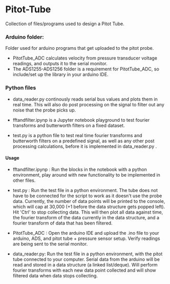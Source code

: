 # Pitot-Tube
Collection of files/programs used to design a Pitot Tube.

### Arduino folder: ### 
Folder used for arduino programs that get uploaded to the pitot probe. 

 * PitotTube_ADC calculates velocity from pressure transducer voltage readings, and outputs it to the serial monitor.
 * The ADS1255-ADS1256 folder is a requirement for PitotTube_ADC, so include/set up the library in your arduino IDE.


### Python files ###

 * data_reader.py continously reads serial bus values and plots them in real time. This will also do post processing on the signal to filter out any noise that the probe picks up.

 * fftandfilter.ipynp is a Jupyter notebook playground to test fourier transforms and butterworth filters on a fixed dataset.

 * test.py is a python file to test real time fourier transforms and butterworth filters on a predefined signal, as well as any other post processing calculations, before it is implemented in data_reader.py .


#### Usage ####

* fftandfilter.ipynp : Run the blocks in the notebook with a python environment, play around with new functionality to be implemented in other files.

* test.py : Run the test file in a python environment. The tube does not have to be connected for the script to work as it doesn't use the probe data. Currently, the number of data points will be printed to the console, which will cap at 30,000 (+1 before the data structure gets popped left). Hit 'Ctrl' to stop collecting data. This will then plot all data against time, the fourier transform of the data currently in the data structure, and a fourier transform of data that has been filtered.

* PitotTube_ADC : Open the arduino IDE and upload the .ino file to your arduino, ADS, and pitot tube + pressure sensor setup. Verify readings are being sent to the serial monitor.

* data_reader.py: Run the test file in a python environment, with the pitot tube connected to your computer. Serial data from the arduino will be read and stored in a data structure (a linked list/deque). Will perform fourier transforms with each new data point collected and will show filtered data when data stops collecting.

